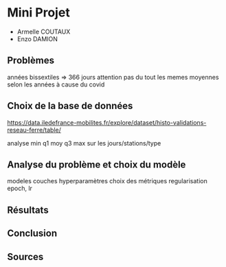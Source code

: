 # Mini Projet

- Armelle COUTAUX
- Enzo DAMION

## Problèmes

années bissextiles => 366 jours attention
pas du tout les memes moyennes selon les années à cause du covid

## Choix de la base de données

https://data.iledefrance-mobilites.fr/explore/dataset/histo-validations-reseau-ferre/table/

analyse min q1 moy q3 max sur les jours/stations/type

## Analyse du problème et choix du modèle

modeles
couches
hyperparamètres
choix des métriques
regularisation
epoch, lr

## Résultats

## Conclusion

## Sources
